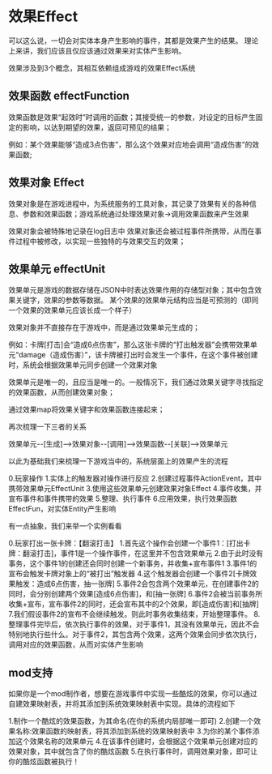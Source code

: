 # 效果Effect

可以这么说，一切会对实体本身产生影响的事件，其都是效果产生的结果。
理论上来讲，我们应该且仅应该通过效果来对实体产生影响。

效果涉及到3个概念，其相互依赖组成游戏的效果Effect系统

## 效果函数 effectFunction

效果函数是效果“起效时”时调用的函数；其接受统一的参数，对设定的目标产生固定的影响，以达到期望的效果，返回可预见的结果；

例如：某个效果能够“造成3点伤害”，那么这个效果对应地会调用“造成伤害”的效果函数;

## 效果对象 Effect

效果对象是在游戏进程中，为系统服务的工具对象，其记录了效果有关的各种信息、参数和效果函数；游戏系统通过处理效果对象→调用效果函数来产生效果

效果对象会被特殊地记录在log日志中
效果对象还会被过程事件所携带，从而在事件过程中被修改，以实现一些独特的与效果交互的效果；

## 效果单元 effectUnit

效果单元是游戏的数据存储在JSON中时表达效果作用的存储型对象；其中包含效果关键字，效果的参数等数据。
某个效果的效果单元结构应当是可预测的（即同一个效果的效果单元应该长成一个样子）

效果对象并不直接存在于游戏中，而是通过效果单元生成的；

例如：卡牌[打击]会“造成6点伤害”，那么这张卡牌的“打出触发器”会携带效果单元“damage（造成伤害）”，该卡牌被打出时会发生一个事件，在这个事件被创建时，系统会根据效果单元同步创建一个效果对象

效果单元是唯一的，且应当是唯一的。一般情况下，我们通过效果关键字寻找指定的效果函数，从而创建效果对象；

通过效果map将效果关键字和效果函数连接起来；

再次梳理一下三者的关系

效果单元--[生成]-->效果对象--[调用]-->效果函数--[关联]-->效果单元

以此为基础我们来梳理一下游戏当中的，系统层面上的效果产生的流程

0.玩家操作
1.实体上的触发器对操作进行反应
2.创建过程事件ActionEvent，其中携带效果单元EffectUnit
3.使用这些效果单元创建效果对象Effect
4.事件收集，并宣布事件和事件携带的效果
5.整理、执行事件
6.应用效果，执行效果函数EffectFun，对实体Entity产生影响

有一点抽象，我们来举一个实例看看

0.玩家打出一张卡牌：【翻滚打击】
1.首先这个操作会创建一个事件1：[打出卡牌：翻滚打击]，事件1是一个操作事件，在这里并不包含效果单元
2.由于此时没有事务，这个事件1的创建还会同时创建一个新事务，并收集+宣布事件1
3.事件1的宣布会触发卡牌对象上的“被打出”触发器
4.这个触发器会创建一个事件2[卡牌效果触发：造成6点伤害，抽一张牌]
5.事件2会包含两个效果单元，在创建事件2的同时，会分别创建两个效果[造成6点伤害]，和[抽一张牌]
6.事件2会被当前事务所收集+宣布，宣布事件2的同时，还会宣布其中的2个效果，即[造成伤害]和[抽牌]
7.我们假设事件2的宣布不会继续触发。则此时事务收集结束，开始整理事件。
8.整理事件完毕后，依次执行事件的效果，对于事件1，其没有效果单元，因此不会特别地执行些什么。对于事件2，其包含两个效果，这两个效果会同步依次执行，调用对应的效果函数，从而对实体产生影响

## mod支持

如果你是一个mod制作者，想要在游戏事件中实现一些酷炫的效果，你可以通过自建效果映射表，并将其添加到系统效果映射表中实现。具体的流程如下

1.制作一个酷炫的效果函数，为其命名(在你的系统内局部唯一即可)
2.创建一个效果名称:效果函数的映射表，将其添加到系统的效果映射表中
3.为你的某个事件添加这个效果名称的效果单元
4.在该事件创建时，会根据这个效果单元创建对应的效果对象，其中就包含了你的酷炫函数
5.在执行事件时，调用效果对象，即可让你的酷炫函数被执行！